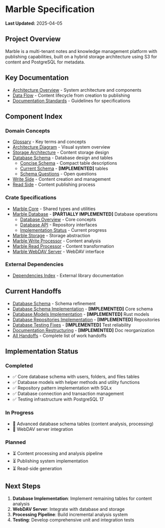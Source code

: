 # Marble Specification

**Last Updated:** 2025-04-05

## Project Overview

Marble is a multi-tenant notes and knowledge management platform with publishing capabilities, built on a hybrid storage architecture using S3 for content and PostgreSQL for metadata.

## Key Documentation

- [Architecture Overview](architecture.md) - System architecture and components
- [Data Flow](data_flow.md) - Content lifecycle from creation to publishing
- [Documentation Standards](standards.md) - Guidelines for specifications

## Component Index

### Domain Concepts
- [Glossary](domain/glossary.md) - Key terms and concepts
- [Architecture Diagram](domain/architecture_diagram.md) - Visual system overview
- [Storage Architecture](domain/storage_architecture.md) - Content storage design
- [Database Schema](domain/database_schema.md) - Database design and tables
  - [Concise Schema](domain/database_schema_concise.md) - Compact table descriptions
  - [Current Schema](domain/database_schema_current.md) - **[IMPLEMENTED]** tables
  - [Schema Questions](domain/database_schema_questions.md) - Open questions
- [Write Side](domain/write_side.md) - Content creation and management
- [Read Side](domain/read_side.md) - Content publishing process

### Crate Specifications
- [Marble Core](crates/marble_core.md) - Shared types and utilities
- [Marble Database](crates/marble_db.md) - **[PARTIALLY IMPLEMENTED]** Database operations
  - [Database Overview](crates/marble_db_overview.md) - Core concepts
  - [Database API](crates/marble_db_api.md) - Repository interfaces
  - [Implementation Status](crates/marble_db_implementation.md) - Current progress
- [Marble Storage](crates/marble_storage.md) - Storage abstraction
- [Marble Write Processor](crates/marble_write_processor.md) - Content analysis
- [Marble Read Processor](crates/marble_read_processor.md) - Content transformation
- [Marble WebDAV Server](crates/marble_webdav.md) - WebDAV interface

### External Dependencies
- [Dependencies Index](dependencies/index.md) - External library documentation

## Current Handoffs

- [Database Schema](handoffs/database_schema.md) - Schema refinement
- [Database Schema Implementation](handoffs/database_schema_implementation.md) - **[IMPLEMENTED]** Core schema
- [Database Models Implementation](handoffs/database_models_implementation.md) - **[IMPLEMENTED]** Rust models
- [Database Repositories Implementation](handoffs/database_repositories_implementation.md) - **[IMPLEMENTED]** Repositories
- [Database Testing Fixes](handoffs/database_testing_fixes.md) - **[IMPLEMENTED]** Test reliability
- [Documentation Restructuring](handoffs/documentation_restructuring.md) - **[IMPLEMENTED]** Doc reorganization
- [All Handoffs](handoffs/index.md) - Complete list of work handoffs

## Implementation Status

### Completed
- ✅ Core database schema with users, folders, and files tables
- ✅ Database models with helper methods and utility functions
- ✅ Repository pattern implementation with SQLx
- ✅ Database connection and transaction management
- ✅ Testing infrastructure with PostgreSQL 17

### In Progress
- 🔄 Advanced database schema tables (content analysis, processing)
- 🔄 WebDAV server integration

### Planned
- ⏳ Content processing and analysis pipeline
- ⏳ Publishing system implementation
- ⏳ Read-side generation

## Next Steps

1. **Database Implementation**: Implement remaining tables for content analysis
2. **WebDAV Server**: Integrate with database and storage
3. **Processing Pipeline**: Build incremental analysis system
4. **Testing**: Develop comprehensive unit and integration tests
